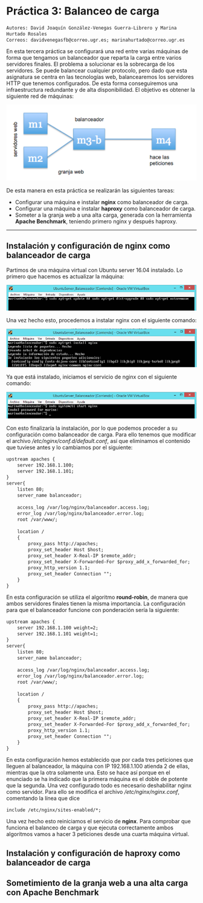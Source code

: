 # Práctica 3: Balanceo de carga
    Autores: David Joaquín González-Venegas Guerra-Librero y Marina Hurtado Rosales
    Correos: davidvenegasfb@correo.ugr.es; marinahurtado@correo.ugr.es
En esta tercera práctica se configurará una red entre varias máquinas de forma que tengamos un balanceador que reparta la carga entre varios servidores finales.
El problema a solucionar es la sobrecarga de los servidores. Se puede balancear
cualquier protocolo, pero dado que esta asignatura se centra en las tecnologías web, balancearemos los servidores HTTP que tenemos configurados.
 De esta forma conseguiremos una infraestructura redundante y de alta disponibilidad.
 El objetivo es obtener la siguiente red de máquinas:
 
<p align="center">
    <img src="https://github.com/Feiniel/SWAP/blob/master/practica3/imagenes/graficoGranjaWweb.PNG">
</p>

De esta manera en esta práctica se realizarán las siguientes tareas:
- Configurar una máquina e instalar **nginx** como balanceador de carga.
- Configurar una máquina e instalar **haproxy** como balanceador de carga.
- Someter a la granja web a una alta carga, generada con la herramienta **Apache Benchmark**, teniendo primero nginx y después haproxy.


--------------------------------------------------------------------------------------------------------------------
## Instalación y configuración de nginx como balanceador de carga
Partimos de una máquina virtual con Ubuntu server 16.04 instalado. Lo primero que hacemos es actualizar la máquina:

<p align="center">
    <img src="https://github.com/Feiniel/SWAP/blob/master/practica3/imagenes/c1.PNG">
</p>

Una vez hecho esto, procedemos a instalar nginx con el siguiente comando:

<p align="center">
    <img src="https://github.com/Feiniel/SWAP/blob/master/practica3/imagenes/c2.PNG">
</p>

Ya que está instalado, iniciamos el servicio de nginx con el siguiente comando:

<p align="center">
    <img src="https://github.com/Feiniel/SWAP/blob/master/practica3/imagenes/c3.PNG">
</p>

Con esto finalizaría la instalación, por lo que podemos proceder a su configuración como balanceador de carga. Para ello tenemos que modificar el archivo */etc/nginx/conf.d/default.conf*, así que eliminamos el contenido que tuviese antes y lo cambiamos por el siguiente:

```
upstream apaches {
	server 192.168.1.100;
	server 192.168.1.101;
}
server{
	listen 80;
	server_name balanceador;
	
	access_log /var/log/nginx/balanceador.access.log;
	error_log /var/log/nginx/balanceador.error.log;
	root /var/www/;
	
	location /
	{
		proxy_pass http://apaches;
		proxy_set_header Host $host;
		proxy_set_header X-Real-IP $remote_addr;
		proxy_set_header X-Forwarded-For $proxy_add_x_forwarded_for;
		proxy_http_version 1.1;
		proxy_set_header Connection "";
	}
}
```

En esta configuración se utiliza el algoritmo **round-robin**, de manera que ambos servidores finales tienen la misma importancia. La configuración para que el balanceador funcione con ponderación sería la siguiente:

```
upstream apaches {
	server 192.168.1.100 weight=2;
	server 192.168.1.101 weight=1;
}
server{
	listen 80;
	server_name balanceador;
	
	access_log /var/log/nginx/balanceador.access.log;
	error_log /var/log/nginx/balanceador.error.log;
	root /var/www/;
	
	location /
	{
		proxy_pass http://apaches;
		proxy_set_header Host $host;
		proxy_set_header X-Real-IP $remote_addr;
		proxy_set_header X-Forwarded-For $proxy_add_x_forwarded_for;
		proxy_http_version 1.1;
		proxy_set_header Connection "";
	}
}
```

En esta configuración hemos establecido que por cada tres peticiones que lleguen al balanceador, la máquina con IP 192.168.1.100 atienda 2 de ellas, mientras que la otra solamente una. Esto se hace así porque en el enunciado se ha indicado que la primera máquina es el doble de potente que la segunda.
Una vez configurado todo es necesario deshabilitar nginx como servidor. Para ello se modifica el archivo */etc/nginx/nginx.conf*, comentando la línea que dice 
```
include /etc/nginx/sites-enabled/*;
```

Una vez hecho esto reiniciamos el servicio de **nginx**. 
Para comprobar que funciona el balanceo de carga y que ejecuta correctamente ambos algoritmos vamos a hacer 3 peticiones desde una cuarta máquina virtual.

## Instalación y configuración de haproxy como balanceador de carga

## Sometimiento de la granja web a una alta carga con Apache Benchmark
